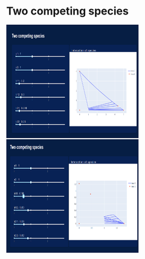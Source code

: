 
# Two competing species
<img src="https://github.com/kirillzx/Math-projects/blob/master/Mathematical_modeling/Dashboard_Two_Competing_Species/assets/Dashboard1.png" width=350 height=300/>
<img src="https://github.com/kirillzx/Math-projects/blob/master/Mathematical_modeling/Dashboard_Two_Competing_Species/assets/Dashboard2.png" width=350 height=300/>
